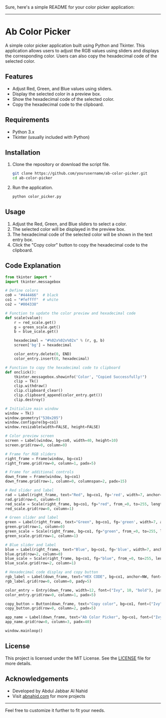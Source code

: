 Sure, here's a simple README for your color picker application:

---

# Ab Color Picker

A simple color picker application built using Python and Tkinter. This application allows users to adjust the RGB values using sliders and displays the corresponding color. Users can also copy the hexadecimal code of the selected color.

## Features

- Adjust Red, Green, and Blue values using sliders.
- Display the selected color in a preview box.
- Show the hexadecimal code of the selected color.
- Copy the hexadecimal code to the clipboard.

## Requirements

- Python 3.x
- Tkinter (usually included with Python)

## Installation

1. Clone the repository or download the script file.
   ```sh
   git clone https://github.com/yourusername/ab-color-picker.git
   cd ab-color-picker
   ```

2. Run the application.
   ```sh
   python color_picker.py
   ```

## Usage

1. Adjust the Red, Green, and Blue sliders to select a color.
2. The selected color will be displayed in the preview box.
3. The hexadecimal code of the selected color will be shown in the text entry box.
4. Click the "Copy color" button to copy the hexadecimal code to the clipboard.

## Code Explanation

```python
from tkinter import *
import tkinter.messagebox

# Define colors
co0 = "#444466"  # black
co1 = "#feffff"  # white
co2 = "#004338"

# Function to update the color preview and hexadecimal code
def scale(value):
    r = red_scale.get()
    g = green_scale.get()
    b = blue_scale.get()

    hexadecimal = "#%02x%02x%02x" % (r, g, b)
    screen['bg'] = hexadecimal

    color_entry.delete(0, END)
    color_entry.insert(0, hexadecimal)

# Function to copy the hexadecimal code to clipboard
def onclick():
    tkinter.messagebox.showinfo('Color', "Copied Successfully!")
    clip = Tk()
    clip.withdraw()
    clip.clipboard_clear()
    clip.clipboard_append(color_entry.get())
    clip.destroy()

# Initialize main window
window = Tk()
window.geometry("530x205")
window.configure(bg=co1)
window.resizable(width=FALSE, height=FALSE)

# Color preview screen
screen = Label(window, bg=co0, width=40, height=10)
screen.grid(row=0, column=0)

# Frame for RGB sliders
right_frame = Frame(window, bg=co1)
right_frame.grid(row=0, column=1, padx=5)

# Frame for additional controls
down_frame = Frame(window, bg=co1)
down_frame.grid(row=1, column=0, columnspan=2, padx=15)

# Red slider and label
rad = Label(right_frame, text="Red", bg=co1, fg='red', width=7, anchor=NW, font=("Ivy", 12, "bold"))
rad.grid(row=0, column=0)
red_scale = Scale(right_frame, bg=co1, fg="red", from_=0, to=255, length=150, orient=HORIZONTAL, command=scale)
red_scale.grid(row=0, column=1)

# Green slider and label
green = Label(right_frame, text="Green", bg=co1, fg='green', width=7, anchor=NW, font=("Ivy", 12, "bold"))
green.grid(row=1, column=0)
green_scale = Scale(right_frame, bg=co1, fg="green", from_=0, to=255, length=150, orient=HORIZONTAL, command=scale)
green_scale.grid(row=1, column=1)

# Blue slider and label
blue = Label(right_frame, text="Blue", bg=co1, fg='blue', width=7, anchor=NW, font=("Ivy", 12, "bold"))
blue.grid(row=2, column=0)
blue_scale = Scale(right_frame, bg=co1, fg="blue", from_=0, to=255, length=150, orient=HORIZONTAL, command=scale)
blue_scale.grid(row=2, column=1)

# Hexadecimal code display and copy button
rgb_label = Label(down_frame, text="HEX CODE", bg=co1, anchor=NW, font=("Ivy", 10, "bold"))
rgb_label.grid(row=0, column=0, pady=5)

color_entry = Entry(down_frame, width=12, font=("Ivy", 10, "bold"), justify=CENTER)
color_entry.grid(row=0, column=1, padx=5)

copy_button = Button(down_frame, text="Copy color", bg=co1, font=("Ivy", 10, "bold"), command=onclick)
copy_button.grid(row=0, column=2, padx=5)

app_name = Label(down_frame, text="Ab Color Picker", bg=co1, font=("Ivy", 15, "bold"))
app_name.grid(row=0, column=3, padx=40)

window.mainloop()
```

## License

This project is licensed under the MIT License. See the [LICENSE](LICENSE) file for more details.

## Acknowledgements

- Developed by Abdul Jabbar Al Nahid
- Visit [abnahid.com](http://abnahid.com) for more projects

---

Feel free to customize it further to fit your needs.
